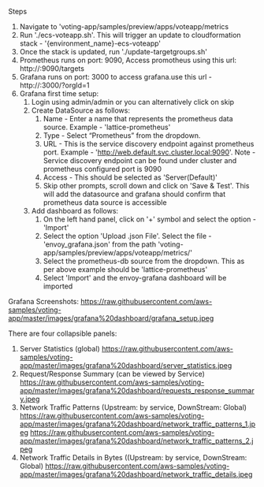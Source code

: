 Steps

1. Navigate to 'voting-app/samples/preview/apps/voteapp/metrics
2. Run './ecs-voteapp.sh'. This will trigger an update to cloudformation stack - '{environment_name}-ecs-voteapp'
3. Once the stack is updated, run './update-targetgroups.sh'
4. Prometheus runs on port: 9090, Access promotheus using this url:  http://<load-balancer-dns-name>:9090/targets
5. Grafana runs on port: 3000 to access grafana.use this url - http://<load-balancer-dns-name>:3000/?orgId=1
6. Grafana first time setup:
    1. Login using admin/admin or you can alternatively click on skip
    2. Create DataSource as follows:
        1. Name - Enter a name that represents the prometheus data source. Example - 'lattice-prometheus'
        2. Type - Select “Prometheus” from the dropdown.
        3. URL - This is the service discovery endpoint against prometheus port. Example - 'http://web.default.svc.cluster.local:9090'. Note - Service discovery endpoint can be found under cluster and prometheus configured port is 9090
        4. Access - This should be selected as 'Server(Default)'
        5. Skip other prompts, scroll down and click on 'Save & Test'. This will add the datasource and grafana should confirm that prometheus data source is accessible
    3. Add dashboard as follows:
        1. On the left hand panel, click on '+' symbol and select the option - 'Import'
        2. Select the option 'Upload .json File'. Select the file - 'envoy_grafana.json' from the path 'voting-app/samples/preview/apps/voteapp/metrics/'
        3. Select the prometheus-db source from the dropdown. This as per above example should be 'lattice-prometheus'
        4. Select 'Import' and the envoy-grafana dashboard will be imported

Grafana Screenshots:
https://raw.githubusercontent.com/aws-samples/voting-app/master/images/grafana%20dashboard/grafana_setup.jpeg

There are four collapsible panels:
1. Server Statistics (global)
https://raw.githubusercontent.com/aws-samples/voting-app/master/images/grafana%20dashboard/server_statistics.jpeg
2. Request/Response Summary (can be viewed by Service)
https://raw.githubusercontent.com/aws-samples/voting-app/master/images/grafana%20dashboard/requests_response_summary.jpeg
3. Network Traffic Patterns (Upstream: by service, DownStream: Global)
https://raw.githubusercontent.com/aws-samples/voting-app/master/images/grafana%20dashboard/network_traffic_patterns_1.jpeg
https://raw.githubusercontent.com/aws-samples/voting-app/master/images/grafana%20dashboard/network_traffic_patterns_2.jpeg 
4. Network Traffic Details in Bytes ((Upstream: by service, DownStream: Global) 
https://raw.githubusercontent.com/aws-samples/voting-app/master/images/grafana%20dashboard/network_traffic_details.jpeg 
